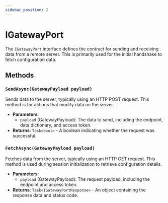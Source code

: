 ```yaml
---
sidebar_position: 2
---
```


# IGatewayPort

The `IGatewayPort` interface defines the contract for sending and receiving data from a remote server. This is primarily used for the initial handshake to fetch configuration data.

## Methods

### `SendAsync(GatewayPayload payload)`

Sends data to the server, typically using an HTTP POST request. This method is for actions that modify data on the server.

* **Parameters**:
    * `payload` (GatewayPayload): The data to send, including the endpoint, data dictionary, and access token.
* **Returns**: `Task<bool>` - A boolean indicating whether the request was successful.

### `FetchAsync(GatewayPayload payload)`

Fetches data from the server, typically using an HTTP GET request. This method is used during session initialization to retrieve configuration details.

* **Parameters**:
    * `payload` (GatewayPayload): The request payload, including the endpoint and access token.
* **Returns**: `Task<IGatewayPortResponse>` - An object containing the response data and status code.